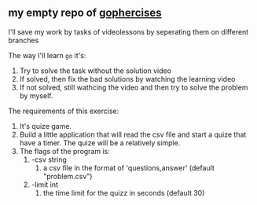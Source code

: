 ## my empty repo of [gophercises](https://gophercises.com/)

I'll save my work by tasks of videolessons by seperating them on different branches

The way I'll learn `go` it's:
1. Try to solve the task without the solution video
2. If solved, then fix the bad solutions by watching the learning video
3. If not solved, still wathcing the video and then try to solve the problem by myself.

The requirements of this exercise:
1. It's quize game.
2. Build a little application that will read the csv file and start a quize that have a timer. The quize will be a relatively simple.
3. The flags of the program is:
   1. -csv string
      1. a csv file in the format of 'questions,answer' (default "problem.csv")
   2. -limit int
      1. the time limit for the quizz in seconds (default 30)
